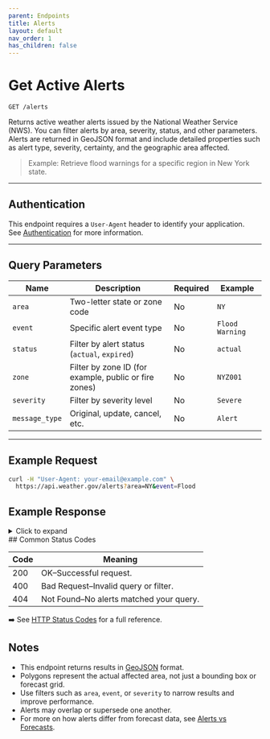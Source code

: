 ```yaml
---
parent: Endpoints
title: Alerts
layout: default
nav_order: 1
has_children: false
---
```


# Get Active Alerts

`GET /alerts`

Returns active weather alerts issued by the National Weather Service (NWS). You can filter alerts by area, severity, status, and other parameters. Alerts are returned in GeoJSON format and include detailed properties such as alert type, severity, certainty, and the geographic area affected.

> Example: Retrieve flood warnings for a specific region in New York state.

---

## Authentication

This endpoint requires a `User-Agent` header to identify your application.  
See [Authentication](../authentication.md) for more information.

---

## Query Parameters

| Name       | Description                                      | Required | Example             |
|------------|--------------------------------------------------|----------|---------------------|
| `area`     | Two-letter state or zone code                    | No       | `NY`                |
| `event`    | Specific alert event type                        | No       | `Flood Warning`     |
| `status`   | Filter by alert status (`actual`, `expired`)     | No       | `actual`            |
| `zone`     | Filter by zone ID (for example, public or fire zones)   | No       | `NYZ001`            |
| `severity` | Filter by severity level                         | No       | `Severe`            |
| `message_type` | Original, update, cancel, etc.               | No       | `Alert`             |

---

## Example Request

```bash
curl -H "User-Agent: your-email@example.com" \
  https://api.weather.gov/alerts?area=NY&event=Flood
```
## Example Response

<details>
<summary>Click to expand</summary>

```json
{
  "type": "FeatureCollection",
  "features": [
    {
      "id": "https://api.weather.gov/alerts/abc123",
      "type": "Feature",
      "properties": {
        "event": "Flood Warning",
        "severity": "Severe",
        "certainty": "Likely",
        "urgency": "Immediate",
        "areaDesc": "Monroe County",
        "sent": "2023-10-15T14:22:00-04:00",
        "effective": "2023-10-15T14:22:00-04:00",
        "expires": "2023-10-15T20:00:00-04:00"
      },
      "geometry": {
        "type": "Polygon",
        "coordinates": [
          [
            [-77.61092, 43.16103],
            [-77.61438, 43.15739],
            [-77.60671, 43.15388],
            [-77.60289, 43.15822],
            [-77.61092, 43.16103]
          ]
        ]
      }
    }
  ]
}
```
</details>
## Common Status Codes

| Code | Meaning             |
|------|---------------------|
| 200  | OK–Successful request. |
| 400  | Bad Request–Invalid query or filter. |
| 404  | Not Found–No alerts matched your query. |

➡️ See [HTTP Status Codes](../concepts/status-codes.md) for a full reference.
## Notes

- This endpoint returns results in [GeoJSON](../concepts/geojson.md) format.
- Polygons represent the actual affected area, not just a bounding box or forecast grid.
- Use filters such as `area`, `event`, or `severity` to narrow results and improve performance.
- Alerts may overlap or supersede one another.
- For more on how alerts differ from forecast data, see [Alerts vs Forecasts](../concepts/alerts-vs-forecast.md).
